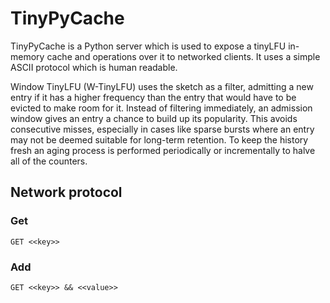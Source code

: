 # TinyPyCache

TinyPyCache is a Python server which is used to expose a tinyLFU 
in-memory cache and operations over it to networked clients. 
It uses a simple ASCII protocol which is human readable.

Window TinyLFU (W-TinyLFU) uses the sketch as a filter, 
admitting a new entry if it has a higher frequency than 
the entry that would have to be evicted to make room for it. 
Instead of filtering immediately, an admission window gives an entry 
a chance to build up its popularity. This avoids consecutive misses, especially in cases
like sparse bursts where an entry may not be deemed suitable for long-term retention. 
To keep the history fresh an aging process is performed periodically or incrementally 
to halve all of the counters.

## Network protocol

### Get 

```
GET <<key>> 
```

### Add

```
GET <<key>> && <<value>>
```